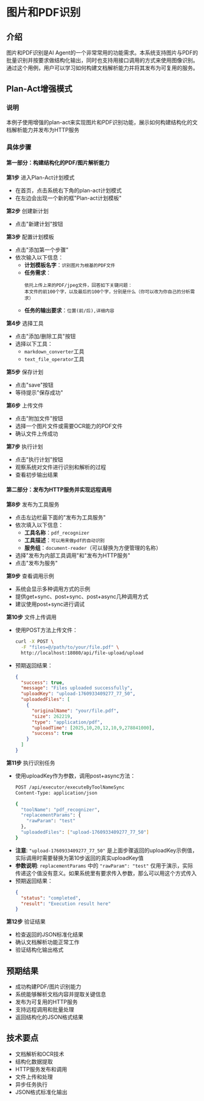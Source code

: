 # 图片和PDF识别

## 介绍
图片和PDF识别是AI Agent的一个非常常用的功能需求。本系统支持图片与PDF的批量识别并按要求做结构化输出，同时也支持用接口调用的方式来使用图像识别。通过这个用例，用户可以学习如何构建文档解析能力并将其发布为可复用的服务。

## Plan-Act增强模式

### 说明
本例子使用增强的plan-act来实现图片和PDF识别功能，展示如何构建结构化的文档解析能力并发布为HTTP服务

### 具体步骤

#### 第一部分：构建结构化的PDF/图片解析能力

**第1步** 进入Plan-Act计划模式
- 在首页，点击系统右下角的plan-act计划模式
- 在左边会出现一个新的框"Plan-act计划模板"

**第2步** 创建新计划
- 点击"新建计划"按钮

**第3步** 配置计划模板
- 点击"添加第一个步骤"
- 依次输入以下信息：
  - **计划模板名字**：`识别图片为根基的PDF文件`
  - **任务需求**：
    ```
    依托上传上来的PDF/jpeg文件，回答如下关键问题：
    本文件的前100个字，以及最后的100个字，分别是什么（你可以改为你自己的分析需求）
    ```
  - **任务的输出要求**：`位置(前/后),详细内容`

**第4步** 选择工具
- 点击"添加/删除工具"按钮
- 选择以下工具：
  - `markdown_converter`工具
  - `text_file_operator`工具

**第5步** 保存计划
- 点击"save"按钮
- 等待提示"保存成功"

**第6步** 上传文件
- 点击"附加文件"按钮
- 选择一个图片文件或需要OCR能力的PDF文件
- 确认文件上传成功

**第7步** 执行计划
- 点击"执行计划"按钮
- 观察系统对文件进行识别和解析的过程
- 查看初步输出结果

#### 第二部分：发布为HTTP服务并实现远程调用

**第8步** 发布为工具服务
- 点击左边栏最下面的"发布为工具服务"
- 依次填入以下信息：
  - **工具名称**：`pdf_recognizer`
  - **工具描述**：`可以用来做pdf的自动识别`
  - **服务组**：`document-reader`（可以替换为方便管理的名称）
- 选择"发布为内部工具调用"和"发布为HTTP服务"
- 点击"发布为服务"

**第9步** 查看调用示例
- 系统会显示多种调用方式的示例
- 提供get+sync、post+sync、post+async几种调用方式
- 建议使用post+sync进行调试

**第10步** 文件上传调用
- 使用POST方法上传文件：
  ```bash
  curl -X POST \
    -F "files=@/path/to/your/file.pdf" \
    http://localhost:18080/api/file-upload/upload
  ```
- 预期返回结果：
  ```json
  {
    "success": true,
    "message": "Files uploaded successfully",
    "uploadKey": "upload-1760933409277_77_50",
    "uploadedFiles": [
      {
        "originalName": "your/file.pdf",
        "size": 262219,
        "type": "application/pdf",
        "uploadTime": [2025,10,20,12,10,9,278841000],
        "success": true
      }
    ]
  }
  ```

**第11步** 执行识别任务
- 使用uploadKey作为参数，调用post+async方法：
  ```bash
  POST /api/executor/executeByToolNameSync
  Content-Type: application/json
  
  {
    "toolName": "pdf_recognizer",
    "replacementParams": {
      "rawParam": "test"
    },
    "uploadedFiles": ["upload-1760933409277_77_50"]
  }
  ```
- **注意**: `"upload-1760933409277_77_50"` 是上面步骤返回的uploadKey示例值，实际调用时需要替换为第10步返回的真实uploadKey值
- **参数说明**: `replacementParams` 中的 `"rawParam": "test"` 仅用于演示，实际传递这个值没有意义。如果系统里有要求传入参数，那么可以用这个方式传入
- 预期返回结果：
  ```json
  {
    "status": "completed",
    "result": "Execution result here"
  }
  ```

**第12步** 验证结果
- 检查返回的JSON标准化结果
- 确认文档解析功能正常工作
- 验证结构化输出格式

## 预期结果
- 成功构建PDF/图片识别能力
- 系统能够解析文档内容并提取关键信息
- 发布为可复用的HTTP服务
- 支持远程调用和批量处理
- 返回结构化的JSON格式结果

## 技术要点
- 文档解析和OCR技术
- 结构化数据提取
- HTTP服务发布和调用
- 文件上传和处理
- 异步任务执行
- JSON格式标准化输出

